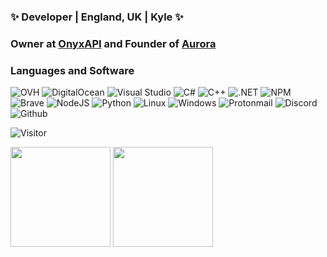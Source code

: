 ### ✨ Developer | England, UK | Kyle ✨
### Owner at <a href="https://OnyxAPI.online/">OnyxAPI</a> and Founder of <a href="https://aurora-service.xyz/">Aurora</a> 

### Languages and Software 
<p>
  <img alt="OVH" src="https://img.shields.io/badge/-OVH-123F6D?style=flat-square&logo=ovh&logoColor=white" />
  <img alt="DigitalOcean" src="https://img.shields.io/badge/-DigitalOcean-007BFC?style=flat-square&logo=DigitalOcean&logoColor=white" />
  <img alt="Visual Studio" src="https://img.shields.io/badge/-Visual_Studio-750098?style=flat-square&logo=visual-studio&logoColor=white" />
  <img alt="C#" src="https://img.shields.io/badge/-C_Sharp-8006c7?style=flat-square&logo=c-sharp&logoColor=white" />
  <img alt="C++" src="https://img.shields.io/badge/-++-214cce?style=flat-square&logo=c&logoColor=white" />
  <img alt=".NET" src="https://img.shields.io/badge/-.NET-5C2D91?style=flat-square&logo=.net&logoColor=white" />
  <img alt="NPM" src="https://img.shields.io/badge/-NPM-CB3837?style=flat-square&logo=npm&logoColor=white" />
  <img alt="Brave" src="https://img.shields.io/badge/-Brave-FB542B?style=flat-square&logo=brave&logoColor=white" />
  <img alt="NodeJS" src="https://img.shields.io/badge/-Nodejs-43853d?style=flat-square&logo=Node.js&logoColor=white" />
  <img alt="Python" src="https://img.shields.io/badge/-Python-cf9006?style=flat-square&logo=Python&logoColor=white" />
  <img alt="Linux" src="https://img.shields.io/badge/-Linux-d3d3d3?style=flat-square&logo=Linux&logoColor=white" />
  <img alt="Windows" src="https://img.shields.io/badge/-Windows-1E90FF?style=flat-square&logo=Windows&logoColor=white" />
  <img alt="Protonmail" src="https://img.shields.io/badge/-ProtonMail-8B89CC?style=flat-square&logo=ProtonMail&logoColor=white" />
  <img alt="Discord" src="https://img.shields.io/badge/-Discord-7289DA?style=flat-square&logo=Discord&logoColor=white" />
  <img alt="Github" src="https://img.shields.io/badge/-Github-6e5494?style=flat-square&logo=github&logoColor=white" />
</p>

![Visitor](https://visitor-badge.laobi.icu/badge?page_id=AuraAlways.AuraAlways)


<img height="160" src="https://github-readme-stats.vercel.app/api?username=AuraAlways&show_icons=true"> <img height="160" src="https://github-readme-stats.vercel.app/api/top-langs/?username=AuraAlways&langs_count=5&layout=compact">
